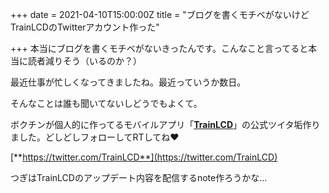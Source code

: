 +++
date = 2021-04-10T15:00:00Z
title = "ブログを書くモチベがないけどTrainLCDのTwitterアカウント作った"

+++
本当にブログを書くモチベがないきったんです。こんなこと言ってると本当に読者減りそう（いるのか？）

最近仕事が忙しくなってきましたね。最近っていうか数日。

そんなことは誰も聞いてないしどうでもよくて。

ボクチンが個人的に作ってるモバイルアプリ「[**TrainLCD**](https://trainlcd.tinykitten.me)」の公式ツイタ垢作りました。どしどしフォローしてRTしてね♥

[**https://twitter.com/TrainLCD**](https://twitter.com/TrainLCD)

つぎはTrainLCDのアップデート内容を配信するnote作ろうかな...